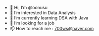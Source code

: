 - 👋 Hi, I’m @oonusu
- 👀 I’m interested in Data Analysis
- 🌱 I’m currently learning DSA with Java
- 💞️ I’m looking for a job
- 📫 How to reach me : 700ws@naver.com

<!---
oonusu/oonusu is a ✨ special ✨ repository because its `README.md` (this file) appears on your GitHub profile.
You can click the Preview link to take a look at your changes.
--->
